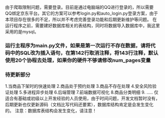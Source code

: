 由于爬取限制问题，需要登录。目前是通过电脑端的QQ进行登录的，所以需要QQ绑定京东平台。其它的方案可以参考login.py和auto_login.py登录方案，由于本项目存在很多的不足，所以并不考虑完善登录功能和后期更新维护等问题。
在运行程序之前，需要建好数据库相关的表结构，同时将数据导入数据库中，我这里采用的是mysql。
### 运行主程序为main.py文件，如果是第一次运行不存在数据，请将代码中的SQL改为插入语句，在第142行取消注释，将143行注释，默认使用20个协程去处理，如果你的硬件不够请修改num_pages变量
### 待更新部分
1.当商品下架时的快速处理
2.商品处于预约处理
3.商品不存在处理
4.安全风险验证处理
5.多进程异步处理
6.后端管理
7.前端数据可视化
8.商品分类明细
9. .....
仅适合有基础或初级以上开发经验的人员使用，由于时间问题，开发文档暂时没有，后期更新也仅更新源码（文档比写代码还要累），数据库结构肯定是会发生变化的。
注意：数据库表结构会发生变化，请注意！
